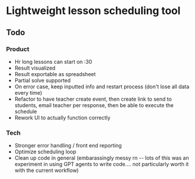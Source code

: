# Lightweight lesson scheduling tool

## Todo

### Product

- Hr long lessons can start on :30
- Result visualized
- Result exportable as spreadsheet
- Partial solve supported
- On error case, keep inputted info and restart process (don't lose all data every time)
- Refactor to have teacher create event, then create link to send to students, email teacher per response, then be able to execute the schedule
- Rework UI to actually function correctly

### Tech

- Stronger error handling / front end reporting
- Optimize scheduling loop
- Clean up code in general (embarassingly messy rn -- lots of this was an experiment in using GPT agents to write code.... not particularly worth it with the current workflow)
